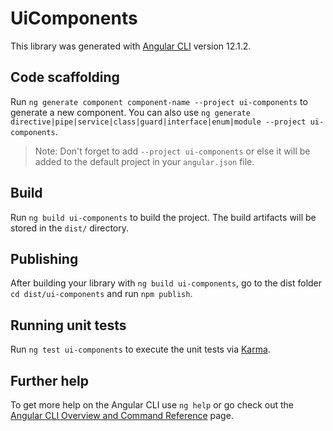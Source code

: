 # UiComponents

This library was generated with [Angular CLI](https://github.com/angular/angular-cli) version 12.1.2.

## Code scaffolding

Run `ng generate component component-name --project ui-components` to generate a new component. You can also use `ng generate directive|pipe|service|class|guard|interface|enum|module --project ui-components`.
> Note: Don't forget to add `--project ui-components` or else it will be added to the default project in your `angular.json` file. 

## Build

Run `ng build ui-components` to build the project. The build artifacts will be stored in the `dist/` directory.

## Publishing

After building your library with `ng build ui-components`, go to the dist folder `cd dist/ui-components` and run `npm publish`.

## Running unit tests

Run `ng test ui-components` to execute the unit tests via [Karma](https://karma-runner.github.io).

## Further help

To get more help on the Angular CLI use `ng help` or go check out the [Angular CLI Overview and Command Reference](https://angular.io/cli) page.
